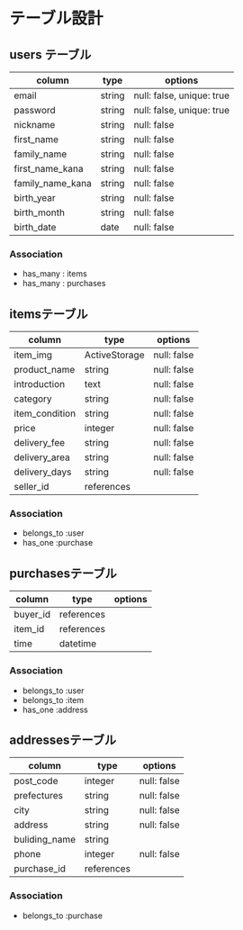 # テーブル設計

## users テーブル

| column           | type   | options                   |
| ---------------- | ------ | ------------------------- |
| email            | string | null: false, unique: true |
| password         | string | null: false, unique: true |
| nickname         | string | null: false               |
| first_name       | string | null: false               |
| family_name      | string | null: false               |
| first_name_kana  | string | null: false               |
| family_name_kana | string | null: false               |
| birth_year       | string | null: false               |
| birth_month      | string | null: false               |
| birth_date       | date   | null: false               |



### Association 

- has_many : items
- has_many : purchases

## itemsテーブル

| column         | type          | options     |
| -------------- | ------------- | ----------- |
| item_img       | ActiveStorage | null: false |
| product_name   | string        | null: false |
| introduction   | text          | null: false |
| category       | string        | null: false |
| item_condition | string        | null: false |
| price          | integer       | null: false |
| delivery_fee   | string        | null: false |
| delivery_area  | string        | null: false |
| delivery_days  | string        | null: false |
| seller_id      | references    |             |



### Association

- belongs_to :user
- has_one    :purchase

## purchasesテーブル

| column   | type       | options |
| -------- | ---------- | ------- |
| buyer_id | references |         |
| item_id  | references |         |
| time     | datetime   |         |



### Association

- belongs_to :user
- belongs_to :item
- has_one    :address

## addressesテーブル

| column        | type       | options     |
| ------------- | ---------- | ----------- |
| post_code     | integer    | null: false |
| prefectures   | string     | null: false |
| city          | string     | null: false |
| address       | string     | null: false |
| buliding_name | string     |             |
| phone         | integer    | null: false |
| purchase_id   | references |             |



### Association

- belongs_to :purchase